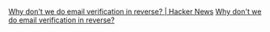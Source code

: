 
[Why don't we do email verification in reverse? | Hacker News](https://news.ycombinator.com/item?id=32537565)
[Why don't we do email verification in reverse?](https://blog.yossarian.net/2022/08/20/Why-dont-we-do-email-verification-in-reverse)
